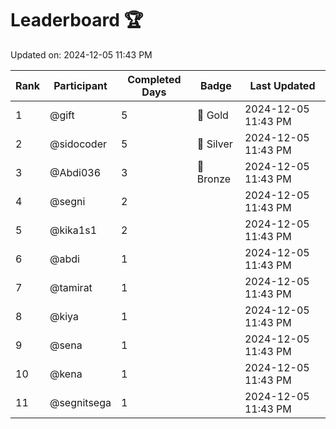 # Leaderboard 🏆

Updated on: 2024-12-05 11:43 PM

| Rank | Participant       | Completed Days | Badge      | Last Updated         |
|------|-------------------|----------------|------------|----------------------|
| 1    | @gift             | 5              | 🏅 Gold     | 2024-12-05 11:43 PM |
| 2    | @sidocoder        | 5              | 🥈 Silver   | 2024-12-05 11:43 PM |
| 3    | @Abdi036          | 3              | 🥉 Bronze   | 2024-12-05 11:43 PM |
| 4    | @segni            | 2              |            | 2024-12-05 11:43 PM |
| 5    | @kika1s1          | 2              |            | 2024-12-05 11:43 PM |
| 6    | @abdi             | 1              |            | 2024-12-05 11:43 PM |
| 7    | @tamirat          | 1              |            | 2024-12-05 11:43 PM |
| 8    | @kiya             | 1              |            | 2024-12-05 11:43 PM |
| 9    | @sena             | 1              |            | 2024-12-05 11:43 PM |
| 10   | @kena             | 1              |            | 2024-12-05 11:43 PM |
| 11   | @segnitsega       | 1              |            | 2024-12-05 11:43 PM |
